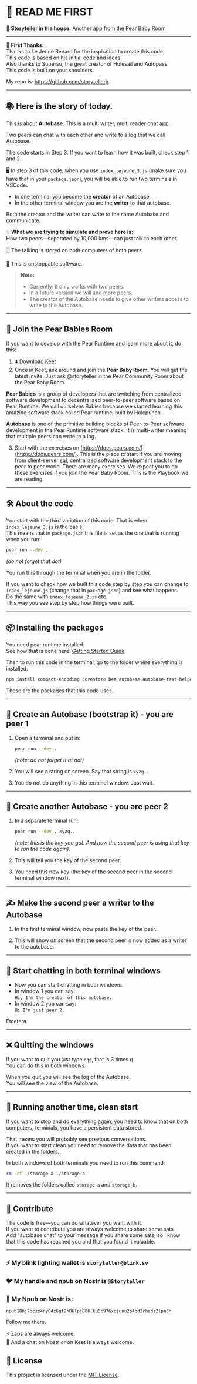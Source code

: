 # 📖 READ ME FIRST

👋 **Storyteller in tha house.** Another app from the Pear Baby Room

---

🙏 **First Thanks:**  
Thanks to Le Jeune Renard for the inspiration to create this code.  
This code is based on his initial code and ideas.  
Also thanks to Supersu, the great creator of Holesail and Autopass.  
This code is built on your shoulders.

My repo is: https://github.com/storytellerjr

---

## 📚 Here is the story of today.

This is about **Autobase**.
This is a multi writer, multi reader chat app.

Two peers can chat with each other and write to a log that we call Autobase.

The code starts in Step 3. If you want to learn how it was built, check step 1 and 2.

🖥️ In step 3 of this code, when you use `index_lejeune_3.js` (make sure you have that in your `package.json`), you will be able to run two terminals in VSCode.

- In one terminal you become the **creator** of an Autobase.
- In the other terminal window you are the **writer** to that autobase.

Both the creator and the writer can write to the same Autobase and communicate.

💡 **What we are trying to simulate and prove here is:**  
How two peers—separated by 10,000 kms—can just talk to each other.

🗄️ The talking is stored on both computers of both peers.

🚀 This is unstoppable software.

> **Note:**  
> - Currently: it only works with two peers.  
> - In a future version we will add more peers.  
> - The creator of the Autobase needs to give other writers access to write to the Autobase.

---

## 👶 Join the Pear Babies Room

If you want to develop with the Pear Runtime and learn more about it, do this:

1. [⬇️ Download Keet](https://keet.io/)
2. Once in Keet, ask around and join the **Pear Baby Room**. You will get the latest invite. Just ask @storyteller in the Pear Community Room about the Pear Baby Room.

**Pear Babies** is a group of developers that are switching from centralized software development to decentralized peer-to-peer software based on Pear Runtime.  We call ourselves Babies because we started learning this amazing software stack called Pear runtime, built by Holepunch.

**Autobase** is one of the primitive building blocks of Peer-to-Peer software development in the Pear Runtime software stack. It is multi-writer meaning that multiple peers can write to a log. 

3. Start with the exercises on [https://docs.pears.com/](https://docs.pears.com/). This is the place to start if you are moving from client-server sql, centralized software development stack to the peer to peer world. There are many exercises. We expect you to do these exercises if you join the Pear Baby Room. This is the Playbook we are reading.

---

## 🛠️ About the code

You start with the third variation of this code. That is when `index_lejeune_3.js` is the basis.  
This means that in `package.json` this file is set as the one that is running when you run:

```sh
pear run --dev .
```
*(do not forget that dot)*

You run this through the terminal when you are in the folder.

If you want to check how we built this code step by step you can change to `index_lejeune.js` (change that in `package.json`) and see what happens.  
Do the same with `index_lejeune_2.js` etc.  
This way you see step by step how things were built.

---

## 📦 Installing the packages

You need pear runtime installed.  
See how that is done here: [Getting Started Guide](https://docs.pears.com/guides/getting-started)

Then to run this code in the terminal, go to the folder where everything is installed:

```sh
npm install compact-encoding corestore b4a autobase autobase-test-helpers process hyperswarm
```

These are the packages that this code uses.

---

## 🚦 Create an Autobase (bootstrap it) - you are peer 1

1. Open a terminal and put in:
   ```sh
   pear run --dev .
   ```
   *(note: do not forget that dot)*

2. You will see a string on screen. Say that string is `xyzq..`

3. You do not do anything in this terminal window. Just wait.

---

## 🚦 Create another Autobase - you are peer 2

1. In a separate terminal run:
   ```sh
   pear run --dev . xyzq..
   ```
   *(note: this is the key you got. And now the second peer is using that key to run the code again).*

2. This will tell you the key of the second peer.

3. You need this new key (the key of the second peer in the second terminal window next).

---

## ✍️ Make the second peer a writer to the Autobase

1. In the first terminal window, now paste the key of the peer.

2. This will show on screen that the second peer is now added as a writer to the autobase.

---

## 💬 Start chatting in both terminal windows

- Now you can start chatting in both windows.
- In window 1 you can say:  
  `Hi, I'm the creator of this autobase.`
- In window 2 you can say:  
  `Hi I'm just peer 2.`

Etcetera.

---

## ❌ Quitting the windows

If you want to quit you just type `qqq`, that is 3 times q.  
You can do this in both windows.

When you quit you will see the log of the Autobase.  
You will see the view of the Autobase.

---

## 🔄 Running another time, clean start

If you want to stop and do everything again, you need to know that on both computers, terminals, you have a persistent data stored.

That means you will probably see previous conversations.  
If you want to start clean you need to remove the data that has been created in the folders.

In both windows of both terminals you need to run this command:

```sh
rm -rf ./storage-a ./storage-b
```

It removes the folders called `storage-a` and `storage-b`.

---

## 🤝 Contribute

The code is free—you can do whatever you want with it.  
If you want to contribute you are always welcome to share some sats.  
Add "autobase chat" to your message if you share some sats, so I know that this code has reached you and that you found it valuable.

---

### ⚡ My blink lighting wallet is `storyteller@blink.sv`

### 🐦 My handle and npub on Nostr is `@Storyteller`  
### 🔑 My Npub on Nostr is:  
`npub18hj7qczx4ny04z6gt2n86lpj806lku5c976xqjunu2p4qd2rhsds2lpn5n`

Follow me there.

⚡ Zaps are always welcome.  
💬 And a chat on Nostr or on Keet is always welcome.

## 📝 License

This project is licensed under the [MIT License](LICENSE).